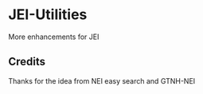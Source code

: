 # JEI-Utilities
More enhancements for JEI

## Credits
Thanks for the idea from NEI easy search and GTNH-NEI